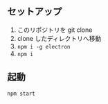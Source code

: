 ## セットアップ

1. このリポジトリを git clone
2. clone したディレクトリへ移動
3. `npm i -g electron`
4. `npm i`

## 起動

`npm start`


